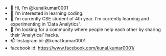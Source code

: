 - 👋 Hi, I’m @kunalkumar0001 
- 👀 I’m interested in learning coding.
- 🌱 I’m currently CSE student of 4th year. I'm currently learning and experimenting in 'Data Analytics'.
- 💞️ I’m looking for a community where people help each other by sharing their 'Analytical' hacks.
- 📫 Instagram id: @kunal.kumar0001
-    facebook id: https://www.facebook.com/kunal.kumar0001/

<!---
kunalkumar0001/kunalkumar0001 is a ✨ special ✨ repository because its `README.md` (this file) appears on your GitHub profile.
You can click the Preview link to take a look at your changes.
--->
